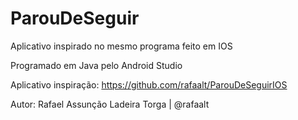 # ParouDeSeguir
Aplicativo inspirado no mesmo programa feito em IOS

Programado em Java pelo Android Studio

Aplicativo inspiração: https://github.com/rafaalt/ParouDeSeguirIOS

Autor: Rafael Assunção Ladeira Torga | @rafaalt
